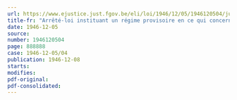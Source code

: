 ```yaml
---
url: https://www.ejustice.just.fgov.be/eli/loi/1946/12/05/1946120504/justel
title-fr: "Arrêté-loi instituant un régime provisoire en ce qui concerne l'échéance de certains baux à loyer"
date: 1946-12-05
source:
number: 1946120504
page: 888888
case: 1946-12-05/04
publication: 1946-12-08
starts:
modifies:
pdf-original:
pdf-consolidated:
---
```


